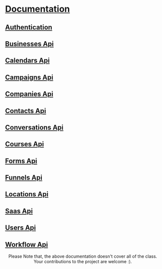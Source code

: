 <u>

# Documentation
</u>

## [Authentication](./auth.md)

## [Businesses Api](./Businesses.md)
## [Calendars Api](./Calendar.md)
## [Campaigns Api](./Campaigns.md)
## [Companies Api](./Company.md)
## [Contacts Api](./Contact.md)
## [Conversations Api](./Conversation.md)
## [Courses Api](./Courses.md)
## [Forms Api](./Forms.md)
## [Funnels Api](./Funnels.md)
## [Locations Api](./Locations.md)
## [Saas Api](./Saas.md)
## [Users Api](./Users.md)
## [Workflow Api](./Workflow.md)

<p align="center">
Please Note that, the above documentation doesn't cover all of the class. Your contributions to the project are welcome :).
</p>
